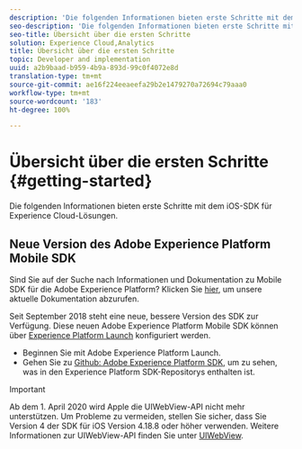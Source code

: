 ```yaml
---
description: 'Die folgenden Informationen bieten erste Schritte mit dem iOS-SDK für Experience Cloud-Lösungen '
seo-description: 'Die folgenden Informationen bieten erste Schritte mit dem iOS-SDK für Experience Cloud-Lösungen '
seo-title: Übersicht über die ersten Schritte
solution: Experience Cloud,Analytics
title: Übersicht über die ersten Schritte
topic: Developer and implementation
uuid: a2b9baad-b959-4b9a-893d-99c0f4072e8d
translation-type: tm+mt
source-git-commit: ae16f224eeaeefa29b2e1479270a72694c79aaa0
workflow-type: tm+mt
source-wordcount: '183'
ht-degree: 100%

---
```



# Übersicht über die ersten Schritte {#getting-started}

Die folgenden Informationen bieten erste Schritte mit dem iOS-SDK für Experience Cloud-Lösungen.

## Neue Version des Adobe Experience Platform Mobile SDK

Sind Sie auf der Suche nach Informationen und Dokumentation zu Mobile SDK für die Adobe Experience Platform? Klicken Sie [hier](https://aep-sdks.gitbook.io/docs/), um unsere aktuelle Dokumentation abzurufen.

Seit September 2018 steht eine neue, bessere Version des SDK zur Verfügung. Diese neuen Adobe Experience Platform Mobile SDK können über [Experience Platform Launch](https://www.adobe.com/de/experience-platform/launch.html) konfiguriert werden.

* Beginnen Sie mit Adobe Experience Platform Launch.
* Gehen Sie zu [Github: Adobe Experience Platform SDK](https://github.com/Adobe-Marketing-Cloud/acp-sdks), um zu sehen, was in den Experience Platform SDK-Repositorys enthalten ist.

>[!IMPORTANT]
>
>Ab dem 1. April 2020 wird Apple die UIWebView-API nicht mehr unterstützen. Um Probleme zu vermeiden, stellen Sie sicher, dass Sie Version 4 der SDK für iOS Version 4.18.8 oder höher verwenden. Weitere Informationen zur UIWebView-API finden Sie unter [UIWebView](https://developer.apple.com/documentation/uikit/uiwebview).
